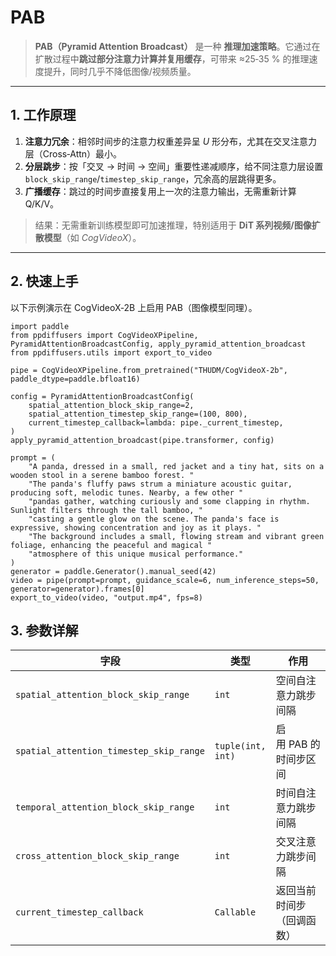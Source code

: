 # PAB

> **PAB（Pyramid Attention Broadcast）** 是一种 **推理加速策略**。它通过在扩散过程中**跳过部分注意力计算并复用缓存**，可带来 ≈25‑35 % 的推理速度提升，同时几乎不降低图像/视频质量。

---

## 1. 工作原理

1. **注意力冗余**：相邻时间步的注意力权重差异呈 *U* 形分布，尤其在交叉注意力层（Cross‑Attn）最小。  
2. **分层跳步**：按「交叉 → 时间 → 空间」重要性递减顺序，给不同注意力层设置 `block_skip_range`/`timestep_skip_range`，冗余高的层跳得更多。  
3. **广播缓存**：跳过的时间步直接复用上一次的注意力输出，无需重新计算 Q/K/V。

> 结果：无需重新训练模型即可加速推理，特别适用于 **DiT 系列视频/图像扩散模型**（如 *CogVideoX*）。

---

## 2. 快速上手
以下示例演示在 CogVideoX‑2B 上启用 PAB（图像模型同理）。
```
import paddle
from ppdiffusers import CogVideoXPipeline, PyramidAttentionBroadcastConfig, apply_pyramid_attention_broadcast
from ppdiffusers.utils import export_to_video

pipe = CogVideoXPipeline.from_pretrained("THUDM/CogVideoX-2b", paddle_dtype=paddle.bfloat16)

config = PyramidAttentionBroadcastConfig(
    spatial_attention_block_skip_range=2,
    spatial_attention_timestep_skip_range=(100, 800),
    current_timestep_callback=lambda: pipe._current_timestep,
)
apply_pyramid_attention_broadcast(pipe.transformer, config)

prompt = (
    "A panda, dressed in a small, red jacket and a tiny hat, sits on a wooden stool in a serene bamboo forest. "
    "The panda's fluffy paws strum a miniature acoustic guitar, producing soft, melodic tunes. Nearby, a few other "
    "pandas gather, watching curiously and some clapping in rhythm. Sunlight filters through the tall bamboo, "
    "casting a gentle glow on the scene. The panda's face is expressive, showing concentration and joy as it plays. "
    "The background includes a small, flowing stream and vibrant green foliage, enhancing the peaceful and magical "
    "atmosphere of this unique musical performance."
)
generator = paddle.Generator().manual_seed(42)
video = pipe(prompt=prompt, guidance_scale=6, num_inference_steps=50, generator=generator).frames[0]
export_to_video(video, "output.mp4", fps=8)
```

## 3. 参数详解
| 字段                                 | 类型              | 作用                         | 常用取值     |
|--------------------------------------|-------------------|------------------------------|--------------|
| `spatial_attention_block_skip_range` | `int`             | 空间自注意力跳步间隔         | `2 ~ 4`      |
| `spatial_attention_timestep_skip_range` | `tuple(int, int)` | 启用 PAB 的时间步区间        | `(100, 800)` |
| `temporal_attention_block_skip_range` | `int`             | 时间自注意力跳步间隔         | `1 ~ 2`      |
| `cross_attention_block_skip_range`   | `int`             | 交叉注意力跳步间隔           | `4 ~ 8`      |
| `current_timestep_callback`          | `Callable`        | 返回当前时间步（回调函数）   | **必填**     |

